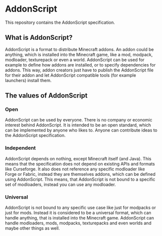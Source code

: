 # AddonScript

This repository contains the AddonScript specification.

## What is AddonScript?

AddonScript is a format to distribute Minecraft addons. An addon could be anything, which is installed 
into the Minecraft game, like a mod, modpack, modloader, texturepack or even a world.
AddonScript can be used for example to define how addons are installed, or to specify dependencies 
for addons. This way, addon creators just have to publish the AddonScript file for their addon and let
AddonScript compatible tools (for example launchers) install them.

## The values of AddonScript

### Open

AddonScript can be used by everyone. There is no company or economic interest behind AddonScript.
It is intended to be an open standard, which can be implemented by anyone who likes to. Anyone can
contribute ideas to the AddonScript specification.

### Independent

AddonScript depends on nothing, except Minecraft itself (and Java). This means that the specification
does not depend on existing APIs and formats like Curseforge. It also does not reference any specific
modloader like Forge or Fabric, instead they are themselves addons, which can be defined using AddonScript.
This means, that AddonScript is not bound to a specific set of modloaders, instead you can use any 
modloader.

### Universal

AddonScript is not bound to any specific use case like just for modpacks or just for mods. Instead it
is considered to be a universal format, which can handle anything, that is installed into
the Minecraft game. AddonScript can handle modloaders, mods, modpacks, texturepacks and even worlds
and maybe other things as well.
